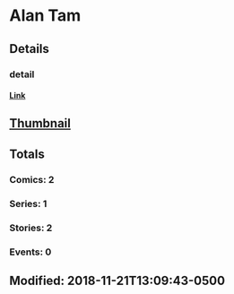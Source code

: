 # Alan  Tam 
## Details
### detail
#### [Link](http://marvel.com/comics/creators/13600/alan_tam?utm_campaign=apiRef&utm_source=225578a89fc76f3d20fbffda5d17a88d)
## [Thumbnail](http://i.annihil.us/u/prod/marvel/i/mg/b/40/image_not_available.jpg)
## Totals
### Comics: 2
### Series: 1
### Stories: 2
### Events: 0
## Modified: 2018-11-21T13:09:43-0500